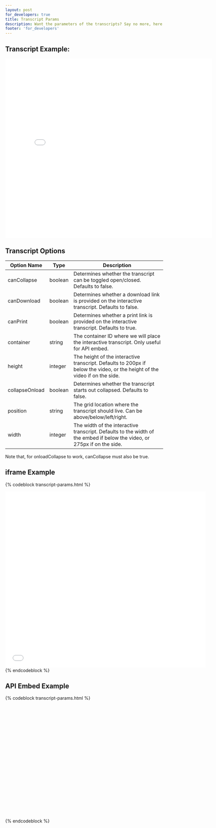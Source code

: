 ```yaml
---
layout: post
for_developers: true
title: Transcript Params
description: Want the parameters of the transcripts? Say no more, here they are!
footer: 'for_developers'
---
```


## Transcript Example:

<div class="video_embed">
  <iframe src="//fast.wistia.net/embed/iframe/e9daad32af?plugin%5Btranscript%5D%5Bversion%5D=v2" allowtransparency="true" frameborder="0" scrolling="no" class="wistia_embed" name="wistia_embed" width="660" height="571"></iframe>
</div>

## Transcript Options

 Option Name    | Type    | Description
 -----------    | ----    | ----------------------------------------------------------------------------------------------------------------------------
 canCollapse    | boolean | Determines whether the transcript can be toggled open/closed. Defaults to false.
 canDownload    | boolean | Determines whether a download link is provided on the interactive transcript. Defaults to false.
 canPrint       | boolean | Determines whether a print link is provided on the interactive transcript. Defaults to true.
 container      | string  | The container ID where we will place the interactive transcript. Only useful for API embed.
 height         | integer | The height of the interactive transcript. Defaults to 200px if below the video, or the height of the video if on the side.
 collapseOnload | boolean | Determines whether the transcript starts out collapsed. Defaults to false.
 position       | string  | The grid location where the transcript should live. Can be above/below/left/right.
 width          | integer | The width of the interactive transcript. Defaults to the width of the embed if below the video, or 275px if on the side.

Note that, for <span class="code">onloadCollapse</span> to work, <span class="code">canCollapse</span> must also be true.

## iframe Example

{% codeblock transcript-params.html %}
<iframe src="//fast.wistia.net/embed/iframe/abcde12345
  ?plugin%5Btranscript%5D%5Bposition%5D=below&plugin%5Btranscript%5D%5Bheight%5D=300
  &plugin%5Btranscript%5D%5BcanDownload%5D=true" 
  allowtransparency="true" frameborder="0" scrolling="no" 
  class="wistia_embed" name="wistia_embed" width="640" height="560">
</iframe>
{% endcodeblock %}

## API Embed Example

{% codeblock transcript-params.html %}
<div id="wistia_abcde12345" class="wistia_embed" style="width:640px;height:360px;">&nbsp;</div>
<script charset="ISO-8859-1" src="//fast.wistia.com/assets/external/concat/E-v1.js"></script>
<script>
  wistiaEmbed = Wistia.embed("abcde12345", {
    plugin: {
      "transcript-v2": {
        position: "below",
        height: 300,
        canDownload: true
      }
    }
  });
</script>
{% endcodeblock %}
